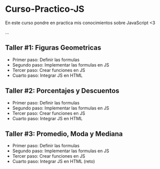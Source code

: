 # Curso-Practico-JS
En este curso pondre en practica mis conocimientos sobre JavaScript &lt;3


...


## Taller #1: Figuras Geometricas

- Primer paso: Definir las formulas
- Segundo paso: Implementar las formulas en JS
- Tercer paso: Crear funciones en JS
- Cuarto paso: Integrar JS en HTML

## Taller #2: Porcentajes y Descuentos

- Primer paso: Definir las formulas
- Segundo paso: Implementar las formulas en JS
- Tercer paso: Crear funciones en JS
- Cuarto paso: Integrar JS en HTML

## Taller #3: Promedio, Moda y Mediana

- Primer paso: Definir las formulas
- Segundo paso: Implementar las formulas en JS
- Tercer paso: Crear funciones en JS
- Cuarto paso: Integrar JS en HTML (reto)